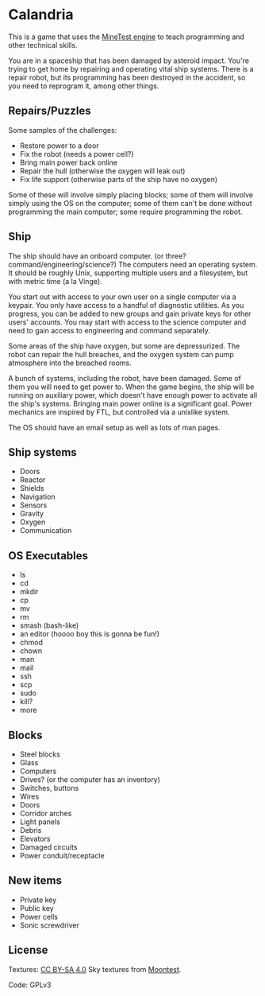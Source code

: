 # Calandria

This is a game that uses the [MineTest engine](http://www.minetest.net) to
teach programming and other technical skills.

You are in a spaceship that has been damaged by asteroid impact. You're
trying to get home by repairing and operating vital ship systems.
There is a repair robot, but its programming has been destroyed in the
accident, so you need to reprogram it, among other things.

## Repairs/Puzzles

Some samples of the challenges:

* Restore power to a door
* Fix the robot (needs a power cell?)
* Bring main power back online
* Repair the hull (otherwise the oxygen will leak out)
* Fix life support (otherwise parts of the ship have no oxygen)

Some of these will involve simply placing blocks; some of them will
involve simply using the OS on the computer; some of them can't be
done without programming the main computer; some require programming
the robot.

## Ship

The ship should have an onboard computer. (or three?
command/engineering/science?) The computers need an operating
system. It should be roughly Unix, supporting multiple users and a
filesystem, but with metric time (a la Vinge).

You start out with access to your own user on a single computer via a
keypair. You only have access to a handful of diagnostic utilities. As
you progress, you can be added to new groups and gain private keys for
other users' accounts. You may start with access to the science
computer and need to gain access to engineering and command separately.

Some areas of the ship have oxygen, but some are depressurized. The
robot can repair the hull breaches, and the oxygen system can pump
atmosphere into the breached rooms.

A bunch of systems, including the robot, have been damaged. Some of
them you will need to get power to. When the game begins, the ship
will be running on auxiliary power, which doesn't have enough power to
activate all the ship's systems. Bringing main power online is a
significant goal. Power mechanics are inspired by FTL, but controlled
via a unixlike system.

The OS should have an email setup as well as lots of man pages.

## Ship systems

* Doors
* Reactor
* Shields
* Navigation
* Sensors
* Gravity
* Oxygen
* Communication

## OS Executables

* ls
* cd
* mkdir
* cp
* mv
* rm
* smash (bash-like)
* an editor (hoooo boy this is gonna be fun!)
* chmod
* chown
* man
* mail
* ssh
* scp
* sudo
* kill?
* more

## Blocks

* Steel blocks
* Glass
* Computers
* Drives? (or the computer has an inventory)
* Switches, buttons
* Wires
* Doors
* Corridor arches
* Light panels
* Debris
* Elevators
* Damaged circuits
* Power conduit/receptacle

## New items

* Private key
* Public key
* Power cells
* Sonic screwdriver

## License

Textures: [CC BY-SA 4.0](http://creativecommons.org/licenses/by-sa/4.0/)
Sky textures from [Moontest](https://github.com/Amaz1/moontest).

Code: GPLv3
